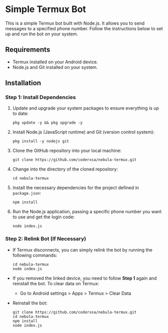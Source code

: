 # Simple Termux Bot

This is a simple Termux bot built with Node.js. It allows you to send messages to a specified phone number. Follow the instructions below to set up and run the bot on your system.

## Requirements

- Termux installed on your Android device.
- Node.js and Git installed on your system.

## Installation

### Step 1: Install Dependencies

1. Update and upgrade your system packages to ensure everything is up to date:
    ```
    pkg update -y && pkg upgrade -y
    ```

2. Install Node.js (JavaScript runtime) and Git (version control system):
    ```
    pkg install -y nodejs git
    ```

3. Clone the GitHub repository into your local machine:
    ```
    git clone https://github.com/coderxsa/nebula-termux.git
    ```

4. Change into the directory of the cloned repository:
    ```
    cd nebula-termux
    ```

5. Install the necessary dependencies for the project defined in `package.json`:
    ```
    npm install
    ```
    
7. Run the Node.js application, passing a specific phone number you want to use and get the login code:
    ```
    node index.js
    ```

### Step 2: Relink Bot (If Necessary)

- If Termux disconnects, you can simply relink the bot by running the following commands:
    ```
    cd nebula-termux
    node index.js
    ```

- If you removed the linked device, you need to follow **Step 1** again and reinstall the bot. To clear data on Termux:
    - Go to Android settings > Apps > Termux > Clear Data

- Reinstall the bot:
    ```
    git clone https://github.com/coderxsa/nebula-termux.git
    cd nebula-termux
    npm install
    node index.js
    ```

